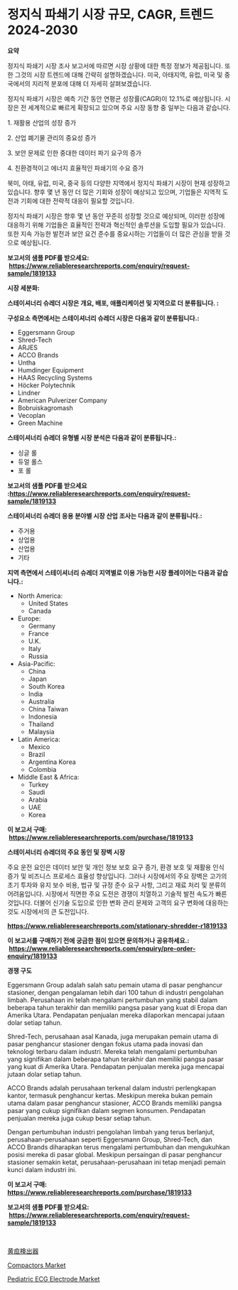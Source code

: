 <p><h1>정지식 파쇄기 시장 규모, CAGR, 트렌드 2024-2030</h1></p><p><strong>요약</strong></p>
<p><p>정지식 파쇄기 시장 조사 보고서에 따르면 시장 상황에 대한 특정 정보가 제공됩니다. 또한 그것의 시장 트렌드에 대해 간략히 설명하겠습니다. 미국, 아태지역, 유럽, 미국 및 중국에서의 지리적 분포에 대해 더 자세히 살펴보겠습니다.</p><p>정지식 파쇄기 시장은 예측 기간 동안 연평균 성장률(CAGR)이 12.1%로 예상됩니다. 시장은 전 세계적으로 빠르게 확장되고 있으며 주요 시장 동향 중 일부는 다음과 같습니다.</p><p>1. 재활용 산업의 성장 증가</p><p>2. 산업 폐기물 관리의 중요성 증가</p><p>3. 보안 문제로 인한 중대한 데이터 파기 요구의 증가</p><p>4. 친환경적이고 에너지 효율적인 파쇄기의 수요 증가</p><p>북미, 아태, 유럽, 미국, 중국 등의 다양한 지역에서 정지식 파쇄기 시장이 현재 성장하고 있습니다. 향후 몇 년 동안 더 많은 기회와 성장이 예상되고 있으며, 기업들은 지역적 도전과 기회에 대한 전략적 대응이 필요할 것입니다.</p><p>정지식 파쇄기 시장은 향후 몇 년 동안 꾸준히 성장할 것으로 예상되며, 이러한 성장에 대응하기 위해 기업들은 효율적인 전략과 혁신적인 솔루션을 도입할 필요가 있습니다. 또한 지속 가능한 발전과 보안 요건 준수를 중요시하는 기업들이 더 많은 관심을 받을 것으로 예상됩니다.</p></p>
<p><strong>보고서의 샘플 PDF를 받으세요: &nbsp;<a href="https://www.reliableresearchreports.com/enquiry/request-sample/1819133">https://www.reliableresearchreports.com/enquiry/request-sample/1819133</a></strong></p>
<p><strong>시장 세분화:</strong></p>
<p><strong> 스테이셔너리 슈레더 시장은 개요, 배포, 애플리케이션 및 지역으로 더 분류됩니다. :</strong></p>
<p><strong>구성요소 측면에서는 스테이셔너리 슈레더 시장은 다음과 같이 분류됩니다.:</strong></p>
<p><ul><li>Eggersmann Group</li><li>Shred-Tech</li><li>ARJES</li><li>ACCO Brands</li><li>Untha</li><li>Humdinger Equipment</li><li>HAAS Recycling Systems</li><li>Höcker Polytechnik</li><li>Lindner</li><li>American Pulverizer Company</li><li>Bobruiskagromash</li><li>Vecoplan</li><li>Green Machine</li></ul></p>
<p><strong> 스테이셔너리 슈레더 유형별 시장 분석은 다음과 같이 분류됩니다.:</strong></p>
<p><ul><li>싱글 롤</li><li>듀얼 롤스</li><li>포 롤</li></ul></p>
<p><strong>보고서의 샘플 PDF를 받으세요 :<a href="https://www.reliableresearchreports.com/enquiry/request-sample/1819133">https://www.reliableresearchreports.com/enquiry/request-sample/1819133</a></strong></p>
<p><strong> 스테이셔너리 슈레더 응용 분야별 시장 산업 조사는 다음과 같이 분류됩니다.:</strong></p>
<p><ul><li>주거용</li><li>상업용</li><li>산업용</li><li>기타</li></ul></p>
<p><strong>지역 측면에서 스테이셔너리 슈레더 지역별로 이용 가능한 시장 플레이어는 다음과 같습니다.:</strong></p>
<p><ul>
    <li>
        North America:
        <ul>
            <li>United States</li>
            <li>Canada</li>
        </ul>
    </li>
    <li>
        Europe:
        <ul>
            <li>Germany</li>
            <li>France</li>
            <li>U.K.</li>
            <li>Italy</li>
            <li>Russia</li>
        </ul>
    </li>
    <li>
        Asia-Pacific:
        <ul>
            <li>China</li>
            <li>Japan</li>
            <li>South Korea</li>
            <li>India</li>
            <li>Australia</li>
            <li>China Taiwan</li>
            <li>Indonesia</li>
            <li>Thailand</li>
            <li>Malaysia</li>
        </ul>
    </li>
    <li>
        Latin America:
        <ul>
            <li>Mexico</li>
            <li>Brazil</li>
            <li>Argentina Korea</li>
            <li>Colombia</li>
        </ul>
    </li>
    <li>
        Middle East & Africa:
        <ul>
            <li>Turkey</li>
            <li>Saudi</li>
            <li>Arabia</li>
            <li>UAE</li>
            <li>Korea</li>
        </ul>
    </li>
    </ul></p>
<p><strong>이 보고서 구매: &nbsp;<a href="https://www.reliableresearchreports.com/purchase/1819133">https://www.reliableresearchreports.com/purchase/1819133</a></strong></p>
<p><strong>스테이셔너리 슈레더의 주요 동인 및 장벽 시장</strong></p>
<p><p>주요 운전 요인은 데이터 보안 및 개인 정보 보호 요구 증가, 환경 보호 및 재활용 인식 증가 및 비즈니스 프로세스 효율성 향상입니다. 그러나 시장에서의 주요 장벽은 고가의 초기 투자와 유지 보수 비용, 법규 및 규정 준수 요구 사항, 그리고 재료 처리 및 분류의 어려움입니다. 시장에서 직면한 주요 도전은 경쟁이 치열하고 기술적 발전 속도가 빠른 것입니다. 더불어 신기술 도입으로 인한 변화 관리 문제와 고객의 요구 변화에 대응하는 것도 시장에서의 큰 도전입니다.</p></p>
<p><strong><a href="https://www.reliableresearchreports.com/stationary-shredder-r1819133">https://www.reliableresearchreports.com/stationary-shredder-r1819133</a></strong></p>
<p><strong>이 보고서를 구매하기 전에 궁금한 점이 있으면 문의하거나 공유하세요.: &nbsp;<a href="https://www.reliableresearchreports.com/enquiry/pre-order-enquiry/1819133">https://www.reliableresearchreports.com/enquiry/pre-order-enquiry/1819133</a></strong></p>
<p><strong>경쟁 구도</strong></p>
<p><p>Eggersmann Group adalah salah satu pemain utama di pasar penghancur stasioner, dengan pengalaman lebih dari 100 tahun di industri pengolahan limbah. Perusahaan ini telah mengalami pertumbuhan yang stabil dalam beberapa tahun terakhir dan memiliki pangsa pasar yang kuat di Eropa dan Amerika Utara. Pendapatan penjualan mereka dilaporkan mencapai jutaan dolar setiap tahun.</p><p>Shred-Tech, perusahaan asal Kanada, juga merupakan pemain utama di pasar penghancur stasioner dengan fokus utama pada inovasi dan teknologi terbaru dalam industri. Mereka telah mengalami pertumbuhan yang signifikan dalam beberapa tahun terakhir dan memiliki pangsa pasar yang kuat di Amerika Utara. Pendapatan penjualan mereka juga mencapai jutaan dolar setiap tahun.</p><p>ACCO Brands adalah perusahaan terkenal dalam industri perlengkapan kantor, termasuk penghancur kertas. Meskipun mereka bukan pemain utama dalam pasar penghancur stasioner, ACCO Brands memiliki pangsa pasar yang cukup signifikan dalam segmen konsumen. Pendapatan penjualan mereka juga cukup besar setiap tahun.</p><p>Dengan pertumbuhan industri pengolahan limbah yang terus berlanjut, perusahaan-perusahaan seperti Eggersmann Group, Shred-Tech, dan ACCO Brands diharapkan terus mengalami pertumbuhan dan mengukuhkan posisi mereka di pasar global. Meskipun persaingan di pasar penghancur stasioner semakin ketat, perusahaan-perusahaan ini tetap menjadi pemain kunci dalam industri ini.</p></p>
<p><strong>이 보고서 구매: &nbsp; <a href="https://www.reliableresearchreports.com/purchase/1819133">https://www.reliableresearchreports.com/purchase/1819133</a></strong></p>
<p><strong>보고서의 샘플 PDF를 받으세요: &nbsp;<a href="https://www.reliableresearchreports.com/enquiry/request-sample/1819133">https://www.reliableresearchreports.com/enquiry/request-sample/1819133</a></strong><strong></strong></p>
<p>&nbsp;</p>
<p><p><a href="https://github.com/one-cool-chick/Market-Research-Report-List-1/blob/main/443366632361.md">黄疸検出器</a></p><p><a href="https://github.com/dimitrishawkinswaynenp91rgz/Market-Research-Report-List-2/blob/main/compactors-market.md">Compactors Market</a></p><p><a href="https://acidic-farm-354.notion.site/Pediatric-ECG-Electrode-Market-Research-Report-Its-History-and-Forecast-2024-to-2031-1215126b2b4744aab7936c1c68c5a992">Pediatric ECG Electrode Market</a></p></p>
